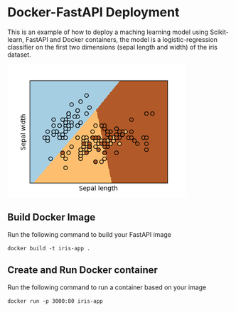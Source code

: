 # Docker-FastAPI Deployment

This is an example of how to deploy a maching learning model using Scikit-learn, FastAPI and Docker containers, the model is a logistic-regression classifier on the first two dimensions (sepal length and width) of the iris dataset.

![image](modelling/sphx_glr_plot_iris_logistic_001.png)

## Build Docker Image

Run the following command to build your FastAPI image
```
docker build -t iris-app . 
```

## Create and Run Docker container

Run the following command to run a container based on your image

```
docker run -p 3000:80 iris-app
```
